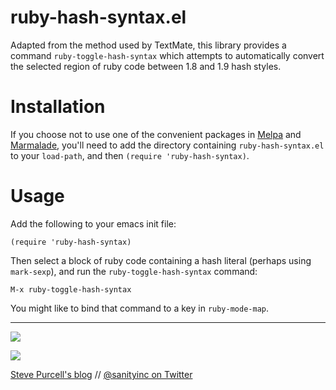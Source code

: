 ruby-hash-syntax.el
===================

Adapted from the method used by TextMate, this library provides
a command `ruby-toggle-hash-syntax` which attempts to automatically
convert the selected region of ruby code between 1.8 and 1.9 hash styles.

Installation
=============

If you choose not to use one of the convenient packages in
[Melpa][melpa] and [Marmalade][marmalade], you'll need to add the
directory containing `ruby-hash-syntax.el` to your `load-path`, and then
`(require 'ruby-hash-syntax)`.

Usage
=====

Add the following to your emacs init file:

    (require 'ruby-hash-syntax)

Then select a block of ruby code containing a hash literal (perhaps
using `mark-sexp`), and run the `ruby-toggle-hash-syntax` command:

    M-x ruby-toggle-hash-syntax

You might like to bind that command to a key in `ruby-mode-map`.

[marmalade]: http://marmalade-repo.org
[melpa]: http://melpa.milkbox.net

<hr>

[![](http://api.coderwall.com/purcell/endorsecount.png)](http://coderwall.com/purcell)

[![](http://www.linkedin.com/img/webpromo/btn_liprofile_blue_80x15.png)](http://uk.linkedin.com/in/stevepurcell)

[Steve Purcell's blog](http://www.sanityinc.com/) // [@sanityinc on Twitter](https://twitter.com/sanityinc)
